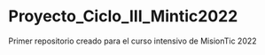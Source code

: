 # Proyecto_Ciclo_III_Mintic2022
Primer repositorio creado para el curso intensivo de MisionTic 2022
